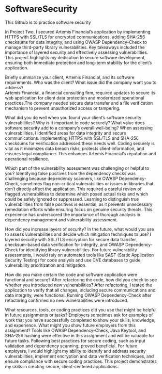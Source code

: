 # SoftwareSecurity
This Github is to practice software security

In Project Two, I secured Artemis Financial’s application by implementing HTTPS with SSL/TLS for encrypted communications, adding SHA-256 checksums for data integrity, and using OWASP Dependency-Check to manage third-party library vulnerabilities. Key takeaways included the importance of layered security and effectively assessing vulnerabilities. This project highlights my dedication to secure software development, ensuring both immediate protection and long-term stability for the client’s application.

Briefly summarize your client, Artemis Financial, and its software requirements. Who was the client? What issue did the company want you to address?   
  Artemis Financial, a financial consulting firm, required updates to secure its web application for client data protection   and modernized operational practices.The company needed secure data transfer and a file verification mechanism to prevent unauthorized access or tampering.
  
What did you do well when you found your client’s software security vulnerabilities? Why is it important to code securely? What value does software security add to a company’s overall well-being?
  When assessing vulnerabilities, I identified areas for data integrity and secure communications. Implementing HTTPS with SSL/TLS and SHA-256 checksums for verification addressed these needs well. Coding securely is vital as it minimizes data breach risks, protects client information, and ensures legal compliance. This enhances Artemis Financial’s reputation and operational resilience.

Which part of the vulnerability assessment was challenging or helpful to you?
  Identifying false positives from the dependency checks was challenging because dependency scanners, like OWASP Dependency-Check, sometimes flag non-critical vulnerabilities or issues in libraries that don’t directly affect the application. This required a careful review of flagged vulnerabilities to determine which posed actual risks and which could be safely ignored or suppressed. Learning to distinguish true vulnerabilities from false positives is essential, as it prevents unnecessary remediation efforts while ensuring focus on genuine security threats. This experience has underscored the importance of thorough analysis in dependency management and vulnerability assessment.

How did you increase layers of security? In the future, what would you use to assess vulnerabilities and decide which mitigation techniques to use?
  I layered security with SSL/TLS encryption for secure data transfer, checksum-based data verification for integrity, and OWASP Dependency-Check for identifying library vulnerabilities. For future vulnerability assessments, I would rely on automated tools like SAST (Static Application Security Testing) for code analysis and use CVE databases to guide vulnerability prioritization and mitigation.

How did you make certain the code and software application were functional and secure? After refactoring the code, how did you check to see whether you introduced new vulnerabilities?
  After refactoring, I tested the application to verify that all changes, including secure communications and data integrity, were functional. Running OWASP Dependency-Check after refactoring confirmed no new vulnerabilities were introduced.

What resources, tools, or coding practices did you use that might be helpful in future assignments or tasks?
Employers sometimes ask for examples of work that you have successfully completed to show your skills, knowledge, and experience. What might you show future employers from this assignment?
  Tools like OWASP Dependency-Check, Java Keytool, and SHA-256 hashing were effective in this assignment and will be valuable for future tasks. Following best practices for secure coding, such as input validation and dependency scanning, proved beneficial. For future employers, I would highlight my ability to identify and address security vulnerabilities, implement encryption and data verification techniques, and ensure compliance with secure coding practices. This project demonstrates my skills in creating secure, client-centered applications.
